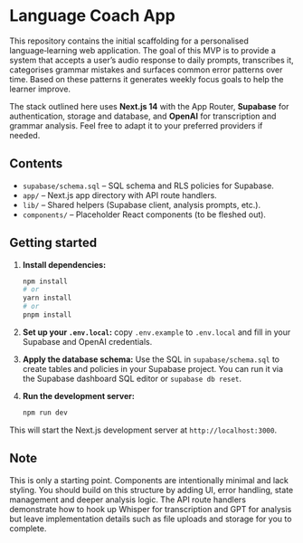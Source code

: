 # Language Coach App

This repository contains the initial scaffolding for a personalised language‑learning web application. The goal of this MVP is to provide a system that accepts a user’s audio response to daily prompts, transcribes it, categorises grammar mistakes and surfaces common error patterns over time. Based on these patterns it generates weekly focus goals to help the learner improve.

The stack outlined here uses **Next.js 14** with the App Router, **Supabase** for authentication, storage and database, and **OpenAI** for transcription and grammar analysis. Feel free to adapt it to your preferred providers if needed.

## Contents

- `supabase/schema.sql` – SQL schema and RLS policies for Supabase.
- `app/` – Next.js app directory with API route handlers.
- `lib/` – Shared helpers (Supabase client, analysis prompts, etc.).
- `components/` – Placeholder React components (to be fleshed out).

## Getting started

1. **Install dependencies:**

   ```bash
   npm install
   # or
   yarn install
   # or
   pnpm install
   ```

2. **Set up your `.env.local`:** copy `.env.example` to `.env.local` and fill in your Supabase and OpenAI credentials.

3. **Apply the database schema:** Use the SQL in `supabase/schema.sql` to create tables and policies in your Supabase project. You can run it via the Supabase dashboard SQL editor or `supabase db reset`.

4. **Run the development server:**

   ```bash
   npm run dev
   ```

This will start the Next.js development server at `http://localhost:3000`.

## Note

This is only a starting point. Components are intentionally minimal and lack styling. You should build on this structure by adding UI, error handling, state management and deeper analysis logic. The API route handlers demonstrate how to hook up Whisper for transcription and GPT for analysis but leave implementation details such as file uploads and storage for you to complete.

